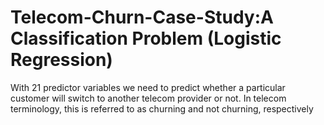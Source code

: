 # Telecom-Churn-Case-Study:A Classification Problem (Logistic Regression)
With 21 predictor variables we need to predict whether a particular customer will switch to another telecom provider or not. In telecom terminology, this is referred to as churning and not churning, respectively
